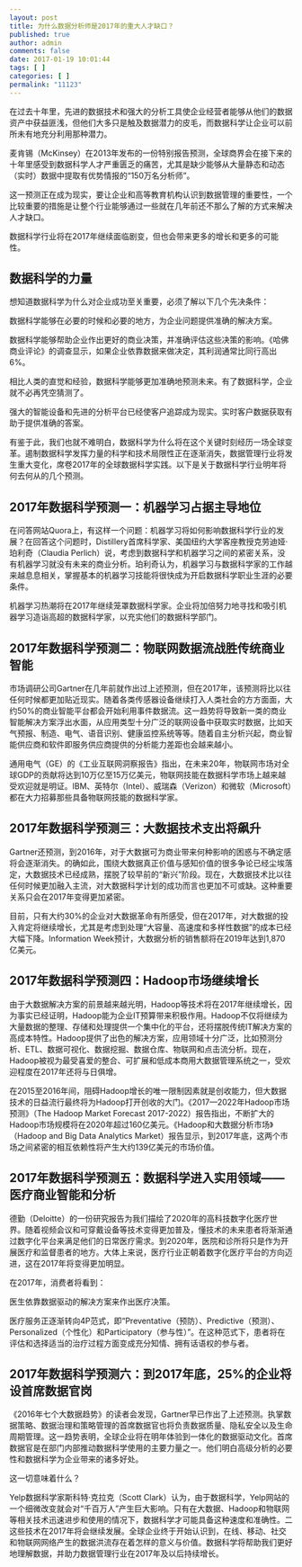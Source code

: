 ```yaml
---
layout: post
title: 为什么数据分析师是2017年的重大人才缺口？
published: true
author: admin
comments: false
date: 2017-01-19 10:01:44
tags: [ ]
categories: [ ]
permalink: "11123"
---
```

在过去十年里，先进的数据技术和强大的分析工具使企业经营者能够从他们的数据资产中获益匪浅，但他们大多只是触及数据潜力的皮毛，而数据科学让企业可以前所未有地充分利用那种潜力。

麦肯锡（McKinsey）在2013年发布的一份特别报告预测，全球商界会在接下来的十年里感受到数据科学人才严重匮乏的痛苦，尤其是缺少能够从大量静态和动态（实时）数据中提取有优势情报的“150万名分析师”。

这一预测正在成为现实，要让企业和高等教育机构认识到数据管理的重要性，一个比较重要的措施是让整个行业能够通过一些就在几年前还不那么了解的方式来解决人才缺口。

数据科学行业将在2017年继续面临剧变，但也会带来更多的增长和更多的可能性。

## 数据科学的力量

想知道数据科学为什么对企业成功至关重要，必须了解以下几个先决条件：

数据科学能够在必要的时候和必要的地方，为企业问题提供准确的解决方案。

数据科学能够帮助企业作出更好的商业决策，并准确评估这些决策的影响。《哈佛商业评论》的调查显示，如果企业依靠数据来做决定，其利润通常比同行高出6%。

相比人类的直觉和经验，数据科学能够更加准确地预测未来。有了数据科学，企业就不必再凭空猜测了。

强大的智能设备和先进的分析平台已经使客户追踪成为现实。实时客户数据获取有助于提供准确的答案。

有鉴于此，我们也就不难明白，数据科学为什么将在这个关键时刻经历一场全球变革。遏制数据科学发挥力量的科学和技术局限性正在逐渐消失，数据管理行业将发生重大变化，席卷2017年的全球数据科学实践。以下是关于数据科学行业明年将何去何从的几个预测。

## 2017年数据科学预测一：机器学习占据主导地位

在问答网站Quora上，有这样一个问题：机器学习将如何影响数据科学行业的发展？在回答这个问题时，Distillery首席科学家、美国纽约大学客座教授克劳迪娅·珀利奇（Claudia Perlich）说，考虑到数据科学和机器学习之间的紧密关系，没有机器学习就没有未来的商业分析。珀利奇认为，机器学习与数据科学家的工作越来越息息相关，掌握基本的机器学习技能将很快成为开启数据科学职业生涯的必要条件。

机器学习热潮将在2017年继续笼罩数据科学家。企业将加倍努力地寻找和吸引机器学习造诣高超的数据科学家，以充实他们的数据科学部门。

## 2017年数据科学预测二：物联网数据流战胜传统商业智能

市场调研公司Gartner在几年前就作出过上述预测，但在2017年，该预测将比以往任何时候都更加贴近现实。随着各类传感器设备继续打入人类社会的方方面面，大约50%的商业智能平台都会开始利用事件数据流。这一趋势将导致新一类的商业智能解决方案浮出水面，从应用类型十分广泛的联网设备中获取实时数据，比如天气预报、制造、电气、语音识别、健康监控系统等等。随着自主分析兴起，商业智能供应商和软件即服务供应商提供的分析能力差距也会越来越小。

通用电气（GE）的《工业互联网洞察报告》指出，在未来20年，物联网市场对全球GDP的贡献将达到10万亿至15万亿美元，物联网技能在数据科学市场上越来越受欢迎就是明证。IBM、英特尔（Intel）、威瑞森（Verizon）和微软（Microsoft）都在大力招募那些具备物联网技能的数据科学家。

## 2017年数据科学预测三：大数据技术支出将飙升

Gartner还预测，到2016年，对于大数据可为商业带来何种影响的困惑与不确定感将会逐渐消失。的确如此，围绕大数据真正价值与感知价值的很多争论已经尘埃落定，大数据技术已经成熟，摆脱了较早前的“新兴”阶段。现在，大数据技术比以往任何时候更加融入主流，对大数据科学计划的成功而言也更加不可或缺。这种重要关系只会在2017年变得更加紧密。

目前，只有大约30%的企业对大数据革命有所感受，但在2017年，对大数据的投入肯定将继续增长，尤其是考虑到处理“大容量、高速度和多样性数据”的成本已经大幅下降。Information Week预计，大数据分析的销售额将在2019年达到1,870亿美元。

## 2017年数据科学预测四：Hadoop市场继续增长

由于大数据解决方案的前景越来越光明，Hadoop等技术将在2017年继续增长，因为事实已经证明，Hadoop能为企业IT预算带来积极作用。Hadoop不仅将继续为大量数据的整理、存储和处理提供一个集中化的平台，还将摆脱传统IT解决方案的高成本特性。Hadoop提供了出色的解决方案，应用领域十分广泛，比如预测分析、ETL、数据可视化、数据挖掘、数据仓库、物联网和点击流分析。现在，Hadoop被视为最受喜爱的整合、可扩展和低成本商用大数据管理系统之一，受欢迎程度在2017年还将与日俱增。

在2015至2016年间，阻碍Hadoop增长的唯一限制因素就是创收能力，但大数据技术的日益流行最终将为Hadoop打开创收的大门。《2017—2022年Hadoop市场预测》（The Hadoop Market Forecast 2017-2022）报告指出，不断扩大的Hadoop市场规模将在2020年超过160亿美元。《Hadoop和大数据分析市场》（Hadoop and Big Data Analytics Market）报告显示，到2017年底，这两个市场之间紧密的相互依赖性将产生大约139亿美元的市场价值。

## 2017年数据科学预测五：数据科学进入实用领域——医疗商业智能和分析

德勤（Deloitte）的一份研究报告为我们描绘了2020年的高科技数字化医疗世界。随着视频会议和可穿戴设备等技术变得更加普及，懂技术的未来患者将渐渐通过数字化平台来满足他们的日常医疗需求。到2020年，医院和诊所将只是作为开展医疗和监督患者的地方。大体上来说，医疗行业正朝着数字化医疗平台的方向迈进，这在2017年将变得更加明显。

在2017年，消费者将看到：

医生依靠数据驱动的解决方案来作出医疗决策。

医疗服务正逐渐转向4P范式，即“Preventative（预防）、Predictive（预测）、Personalized（个性化）和Participatory（参与性）”。在这种范式下，患者将在评估和选择适当的治疗过程方面变成充分知情、拥有话语权的参与者。

## 2017年数据科学预测六：到2017年底，25%的企业将设首席数据官岗

《2016年七个大数据趋势》的读者会发现，Gartner早已作出了上述预测。执掌数据策略、数据治理和策略管理的首席数据官也将负责数据质量、隐私安全以及生命周期管理。这一趋势表明，全球企业将在明年体验到一体化的数据驱动文化。首席数据官是在部门内部推动数据科学使用的主要力量之一。他们明白高级分析的必要性和数据科学为企业带来的诸多好处。

这一切意味着什么？

Yelp数据科学家斯科特·克拉克（Scott Clark）认为，由于数据科学，Yelp网站的一个细微改变就会对“千百万人”产生巨大影响。只有在大数据、Hadoop和物联网等相关技术迅速进步和使用的情况下，数据科学才可能具备这种速度和准确性。二这些技术在2017年将会继续发展。全球企业终于开始认识到，在线、移动、社交和物联网网络产生的数据洪流存在着怎样的意义与价值。数据科学将帮助我们更好地理解数据，并助力数据管理行业在2017年及以后持续增长。